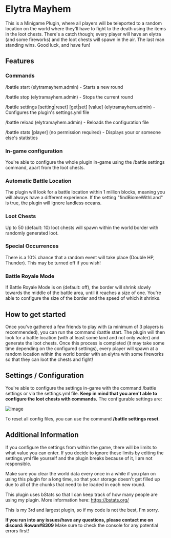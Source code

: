 # Elytra Mayhem
This is a Minigame Plugin, where all players will be teleported to a random location on the world where they'll have to fight to the death using the items in the loot chests. There's a catch though; every player will have an elytra (and some fireworks) and the loot chests will spawn in the air. The last man standing wins. Good luck, and have fun!

## Features

### Commands
/battle start (elytramayhem.admin) - Starts a new round

/battle stop (elytramayhem.admin) - Stops the current round

/battle settings [setting|reset] [get|set] [value] (elytramayhem.admin)  - Configures the plugin's settings.yml file
  
/battle reload (elytramayhem.admin) - Reloads the configuration file
  
/battle stats [player] (no permission required) - Displays your or someone else's statistics

### In-game configuration
You're able to configure the whole plugin in-game using the /battle settings command, apart from the loot chests.

### Automatic Battle Location
The plugin will look for a battle location within 1 million blocks, meaning you will always have a different experience. If the setting "findBiomeWithLand" is true, the plugin will ignore landless oceans.

### Loot Chests
Up to 50 (default: 10) loot chests will spawn within the world border with randomly generated loot.

### Special Occurrences
There is a 10% chance that a random event will take place (Double HP, Thunder). This may be turned off if you wish!

### Battle Royale Mode
If Battle Royale Mode is on (default: off), the border will shrink slowly towards the middle of the battle area, until it reaches a size of one. You're able to configure the size of the border and the speed of which it shrinks.

## How to get started
Once you've gathered a few friends to play with (a minimum of 3 players is recommended), you can run the command /battle start. The plugin will then look for a battle location (with at least some land and not only water) and generate the loot chests. Once this process is completed (it may take some time depending on the configured settings), every player will spawn at a random location within the world border with an elytra with some fireworks so that they can loot the chests and fight!

## Settings / Configuration
You're able to configure the settings in-game with the command /battle settings or via the settings.yml file. **Keep in mind that you aren't able to configure the loot chests with commands.** The configurable settings are:

![image](https://user-images.githubusercontent.com/75913945/130792295-c3671840-5aa0-442a-9d5f-dc15f6604c09.png)

To reset all config files, you can use the command **/battle settings reset**.

## Additional Information
If you configure the settings from within the game, there will be limits to what value you can enter. If you decide to ignore these limits by editing the settings.yml file yourself and the plugin breaks because of it, I am not responsible.

Make sure you clear the world data every once in a while if you plan on using this plugin for a long time, so that your storage doesn't get filled up due to all of the chunks that need to be loaded in each new round.

This plugin uses bStats so that I can keep track of how many people are using my plugin. More information here: https://bstats.org/

This is my 3rd and largest plugin, so if my code is not the best, I'm sorry.


**If you run into any issues/have any questions, please contact me on discord: Rowan#8309**
Make sure to check the console for any potential errors first!
